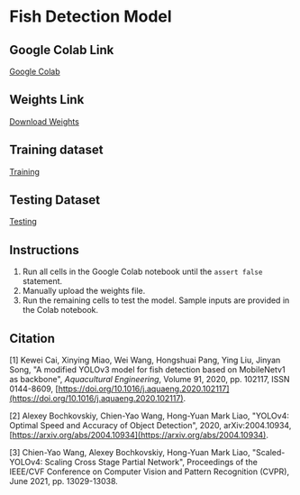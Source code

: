 # Fish Detection Model

## Google Colab Link
[Google Colab](https://colab.research.google.com/drive/1_GiugnqFx1AccTyXkseOR2r27-BRtsR9?authuser=2#scrollTo=gxwdPy-eL6JW)

## Weights Link
[Download Weights](https://drive.google.com/file/d/1GCCkQTOOksVfCZ_ftlnO11HaJ-56tPZW/view?usp=sharing)

## Training dataset
[Training](https://drive.google.com/file/d/1rEFyMRQyWglOF_HmBTZR3VK8MMTKGUkK/view?usp=sharing)

## Testing Dataset
[Testing](https://drive.google.com/file/d/1uxv3pGhuGWM33Iczg1TNcC1Nq0r8OCOw/view?usp=drive_link)

## Instructions
1. Run all cells in the Google Colab notebook until the `assert false` statement.
2. Manually upload the weights file.
3. Run the remaining cells to test the model. Sample inputs are provided in the Colab notebook.

## Citation
\[1\] Kewei Cai, Xinying Miao, Wei Wang, Hongshuai Pang, Ying Liu, Jinyan Song, "A modified YOLOv3 model for fish detection based on MobileNetv1 as backbone", *Aquacultural Engineering*, Volume 91, 2020, pp. 102117, ISSN 0144-8609, [https://doi.org/10.1016/j.aquaeng.2020.102117](https://doi.org/10.1016/j.aquaeng.2020.102117).

\[2\] Alexey Bochkovskiy, Chien-Yao Wang, Hong-Yuan Mark Liao, "YOLOv4: Optimal Speed and Accuracy of Object Detection", 2020, arXiv:2004.10934, [https://arxiv.org/abs/2004.10934](https://arxiv.org/abs/2004.10934).

\[3\] Chien-Yao Wang, Alexey Bochkovskiy, Hong-Yuan Mark Liao, "Scaled-YOLOv4: Scaling Cross Stage Partial Network", Proceedings of the IEEE/CVF Conference on Computer Vision and Pattern Recognition (CVPR), June 2021, pp. 13029-13038.
